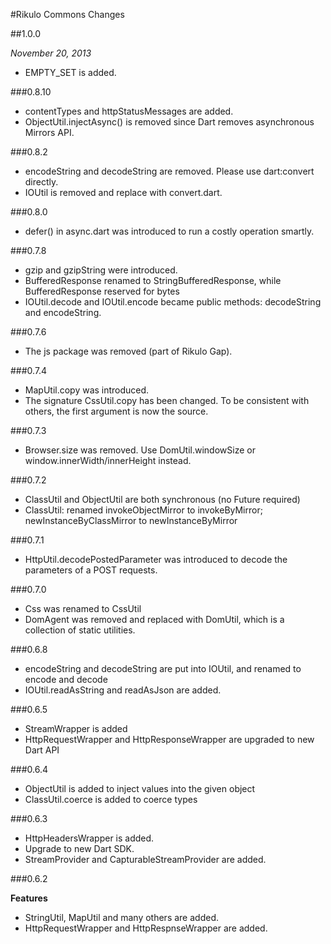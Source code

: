 #Rikulo Commons Changes

##1.0.0

*November 20, 2013*

* EMPTY_SET is added.

###0.8.10

* contentTypes and httpStatusMessages are added.
* ObjectUtil.injectAsync() is removed since Dart removes asynchronous Mirrors API.

###0.8.2

* encodeString and decodeString are removed. Please use dart:convert directly.
* IOUtil is removed and replace with convert.dart.

###0.8.0

* defer() in async.dart was introduced to run a costly operation smartly.

###0.7.8

* gzip and gzipString were introduced.
* BufferedResponse renamed to StringBufferedResponse, while BufferedResponse reserved for bytes
* IOUtil.decode and IOUtil.encode became public methods: decodeString and encodeString.

###0.7.6

* The js package was removed (part of Rikulo Gap).

###0.7.4

* MapUtil.copy was introduced.
* The signature CssUtil.copy has been changed. To be consistent with others, the first argument is now the source.

###0.7.3

* Browser.size was removed. Use DomUtil.windowSize or window.innerWidth/innerHeight instead.

###0.7.2

* ClassUtil and ObjectUtil are both synchronous (no Future required)
* ClassUtil: renamed invokeObjectMirror to invokeByMirror; newInstanceByClassMirror to newInstanceByMirror

###0.7.1

* HttpUtil.decodePostedParameter was introduced to decode the parameters of a POST requests.

###0.7.0

* Css was renamed to CssUtil
* DomAgent was removed and replaced with DomUtil, which is a collection of static utilities.

###0.6.8

* encodeString and decodeString are put into IOUtil, and renamed to encode and decode
* IOUtil.readAsString and readAsJson are added.

###0.6.5

* StreamWrapper is added
* HttpRequestWrapper and HttpResponseWrapper are upgraded to new Dart API

###0.6.4

* ObjectUtil is added to inject values into the given object
* ClassUtil.coerce is added to coerce types

###0.6.3

* HttpHeadersWrapper is added.
* Upgrade to new Dart SDK.
* StreamProvider and CapturableStreamProvider are added.

###0.6.2

**Features**

* StringUtil, MapUtil and many others are added.
* HttpRequestWrapper and HttpRespnseWrapper are added.
